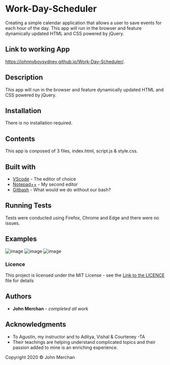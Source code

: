 # Work-Day-Scheduler
Creating a simple calendar application that allows a user to save events for each hour of the day. This app will run in the browser and feature dynamically updated HTML and CSS powered by jQuery.

## Link to working App
https://johnnyboysydney.github.io/Work-Day-Scheduler/.


## Description
This app will run in the browser and feature dynamically updated HTML and CSS powered by jQuery.

## Installation
There is no installation required.

## Contents
This app is conposed of 3 files, index.html, script.js & style.css. 

## Built with 

* [VScode](https://code.visualstudio.com/) - The editor of choice
* [Notepad++](https://notepad-plus-plus.org/) - My second editor
* [Gitbash](https://gitforwindows.org/) - What would we do without our bash?

## Running Tests

Tests were conducted using Firefox, Chrome and Edge and there were no issues.

## Examples

![image](https://user-images.githubusercontent.com/54227198/77220136-51801580-6b91-11ea-9a6f-6aa9c2ba66fe.png)
![image](https://user-images.githubusercontent.com/54227198/77220140-56dd6000-6b91-11ea-83c9-b39150a7074c.png)
![image](https://user-images.githubusercontent.com/54227198/77220141-5ba21400-6b91-11ea-94f5-4766e91783ba.png)


### Licence
<p>
This project is licensed under the MIT License - see the <a href="/LICENCE.md">Link to the LICENCE</a> file for details
</p>

## Authors

* **John Merchan** - *completed all work*

## Acknowledgments

* To Agustin, my instructor and to Aditya, Vishal & Courteney -TA
* Their teachings are helping understand complicated topics and their passion added to mine is an enriching experience.

Copyright 2020 &copy; John Merchan
